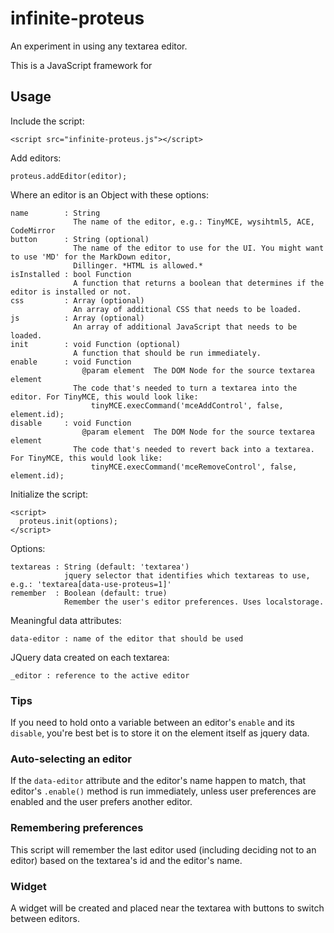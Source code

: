 infinite-proteus
================

An experiment in using any textarea editor.

This is a JavaScript framework for 


Usage
-----

Include the script:

    <script src="infinite-proteus.js"></script>
    
Add editors:

    proteus.addEditor(editor);
    
Where an editor is an Object with these options:

    name        : String
                  The name of the editor, e.g.: TinyMCE, wysihtml5, ACE, CodeMirror
    button      : String (optional)
                  The name of the editor to use for the UI. You might want to use 'MD' for the MarkDown editor,
                  Dillinger. *HTML is allowed.*
    isInstalled : bool Function
                  A function that returns a boolean that determines if the editor is installed or not.
    css         : Array (optional)
                  An array of additional CSS that needs to be loaded.
    js          : Array (optional)
                  An array of additional JavaScript that needs to be loaded.
    init        : void Function (optional)
                  A function that should be run immediately.
    enable      : void Function
                    @param element  The DOM Node for the source textarea element
                  The code that's needed to turn a textarea into the editor. For TinyMCE, this would look like:
                      tinyMCE.execCommand('mceAddControl', false, element.id);
    disable     : void Function
                    @param element  The DOM Node for the source textarea element
                  The code that's needed to revert back into a textarea. For TinyMCE, this would look like:
                      tinyMCE.execCommand('mceRemoveControl', false, element.id);


Initialize the script:

    <script>
      proteus.init(options);
    </script>

Options:

    textareas : String (default: 'textarea')
                jquery selector that identifies which textareas to use, e.g.: 'textarea[data-use-proteus=1]'
    remember  : Boolean (default: true)
                Remember the user's editor preferences. Uses localstorage.

Meaningful data attributes:

    data-editor : name of the editor that should be used
    
JQuery data created on each textarea:

    _editor : reference to the active editor 

### Tips

If you need to hold onto a variable between an editor's `enable` and its `disable`, you're best bet is to store it
on the element itself as jquery data.

### Auto-selecting an editor

If the `data-editor` attribute and the editor's name happen to match, that editor's `.enable()` method is run
immediately, unless user preferences are enabled and the user prefers another editor.

### Remembering preferences

This script will remember the last editor used (including deciding not to an editor) based on the textarea's id
and the editor's name.

### Widget

A widget will be created and placed near the textarea with buttons to switch between editors.
